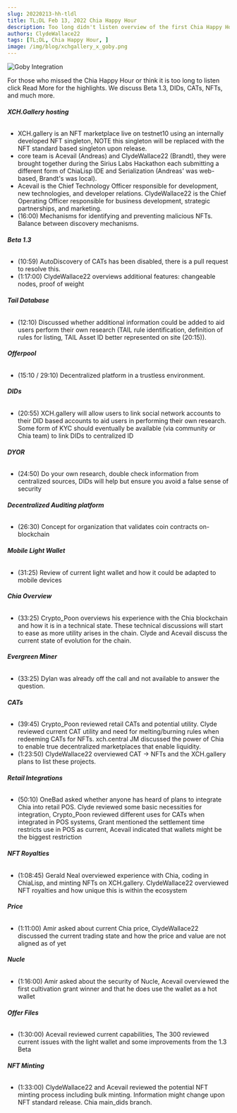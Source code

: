 ```yaml
---
slug: 20220213-hh-tldl
title: TL;DL Feb 13, 2022 Chia Happy Hour
description: Too long didn't listen overview of the first Chia Happy Hour hosted by XCH.gallery. We discuss Beta 1.3, DIDs, CATs, NFTs, and much more.
authors: ClydeWallace22
tags: [TL;DL, Chia Happy Hour, ]
image: /img/blog/xchgallery_x_goby.png
---
```

![Goby Integration](/img/blog/xchgallery_x_goby.png)

For those who missed the Chia Happy Hour or think it is too long to listen click Read More for the highlights. We discuss Beta 1.3, DIDs, CATs, NFTs, and much more.

<!--truncate-->

###### **XCH.Gallery hosting**
  - XCH.gallery is an NFT marketplace live on testnet10 using an internally developed NFT singleton, NOTE this singleton will be replaced with the NFT standard based singleton upon release.
  - core team is Acevail (Andreas) and ClydeWallace22 (Brandt), they were brought together during the Sirius Labs Hackathon each submitting a different form of ChiaLisp IDE and Serialization (Andreas' was web-based, Brandt's was local).
  - Acevail is the Chief Technology Officer responsible for development, new technologies, and developer relations. ClydeWallace22 is the Chief Operating Officer responsible for business development, strategic partnerships, and marketing.
  - (16:00) Mechanisms for identifying and preventing malicious NFTs. Balance between discovery mechanisms.

###### **Beta 1.3**
  - (10:59) AutoDiscovery of CATs has been disabled, there is a pull request to resolve this.
  - (1:17:00) ClydeWallace22 overviews additional features: changeable nodes, proof of weight

###### **Tail Database**
  - (12:10) Discussed whether additional information could be added to aid users perform their own research (TAIL rule identification, definition of rules for listing, TAIL Asset ID better represented on site (20:15)).

###### **Offerpool**
  - (15:10 / 29:10) Decentralized platform in a trustless environment.

###### **DIDs**
  - (20:55) XCH.gallery will allow users to link social network accounts to their DID based accounts to aid users in performing their own research. Some form of KYC should eventually be available (via community or Chia team) to link DIDs to centralized ID

###### **DYOR**
  - (24:50) Do your own research, double check information from centralized sources, DIDs will help but ensure you avoid a false sense of security

###### **Decentralized Auditing platform**
  - (26:30) Concept for organization that validates coin contracts on-blockchain

###### **Mobile Light Wallet**
  - (31:25) Review of current light wallet and how it could be adapted to mobile devices

###### **Chia Overview**
  - (33:25) Crypto_Poon overviews his experience with the Chia blockchain and how it is in a technical state. These technical discussions will start to ease as more utility arises in the chain. Clyde and Acevail discuss the current state of evolution for the chain.

###### **Evergreen Miner**
  - (33:25) Dylan was already off the call and not available to answer the question.

###### **CATs**
  - (39:45) Crypto_Poon reviewed retail CATs and potential utility. Clyde reviewed current CAT utility and need for melting/burning rules when redeeming CATs for NFTs. xch.central JM discussed the power of Chia to enable true decentralized marketplaces that enable liquidity.
  - (1:23:50) ClydeWallace22 overviewed CAT -> NFTs and the XCH.gallery plans to list these projects.

###### **Retail Integrations**
  - (50:10) OneBad asked whether anyone has heard of plans to integrate Chia into retail POS. Clyde reviewed some basic necessities for integration, Crypto_Poon reviewed different uses for CATs when integrated in POS systems, Grant mentioned the settlement time restricts use in POS as current, Acevail indicated that wallets might be the biggest restriction

###### **NFT Royalties**
  - (1:08:45) Gerald Neal overviewed experience with Chia, coding in ChiaLisp, and minting NFTs on XCH.gallery. ClydeWallace22 overviewed NFT royalties and how unique this is within the ecosystem

###### **Price**
  - (1:11:00) Amir asked about current Chia price, ClydeWallace22 discussed the current trading state and how the price and value are not aligned as of yet

###### **Nucle**
  - (1:16:00) Amir asked about the security of Nucle, Acevail overviewed the first cultivation grant winner and that he does use the wallet as a hot wallet

###### **Offer Files**
  - (1:30:00) Acevail reviewed current capabilities, The 300 reviewed current issues with the light wallet and some improvements from the 1.3 Beta

###### **NFT Minting**
  - (1:33:00) ClydeWallace22 and Acevail reviewed the potential NFT minting process including bulk minting. Information might change upon NFT standard release. Chia main_dids branch.
